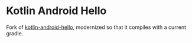 # Kotlin Android Hello

Fork of [kotlin-android-hello](https://github.com/abreslav/kotlin-android-hello), modernized so that it compiles with a current gradle.
